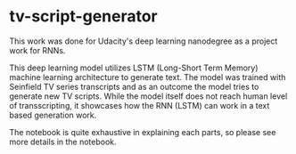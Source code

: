 # tv-script-generator

This work was done for Udacity's deep learning nanodegree as a project work for RNNs.

This deep learning model utilizes LSTM (Long-Short Term Memory) machine learning architecture to generate text.
The model was trained with Seinfield TV series transcripts and as an outcome the model tries to generate new TV scripts.
While the model itself does not reach human level of transscripting, it showcases how the RNN (LSTM) can work in a text based generation work.

The notebook is quite exhaustive in explaining each parts, so please see more details in the notebook.
